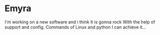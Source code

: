 # Emyra
I'm working on a new software and i think it is gonna rock
With the help of support and config. Commands of 
Linux and python I can achieve it...

